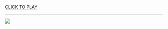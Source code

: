 
<a href="https://premium76.site?title=online_2_player_games_unblocked&ref=13M">CLICK TO PLAY</a></h3>
<hr>

<a href="https://premium76.site?title=online_2_player_games_unblocked&ref=13M"><img src="https://clearcache.store/games.png"></a>


